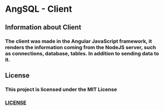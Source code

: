 # AngSQL - Client

## Information about Client
### The client was made in the Angular JavaScript framework, it renders the information coming from the NodeJS server, such as connections, database, tables. In addition to sending data to it.

## License
### This project is licensed under the MIT License
### [LICENSE](../LICENSE)